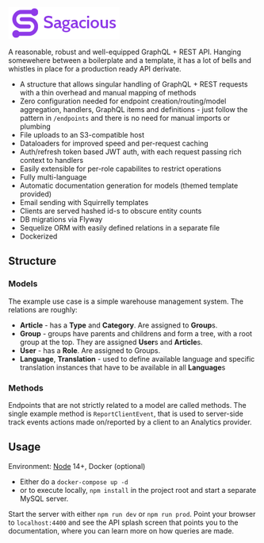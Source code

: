 <img src="https://github.com/poisonborz/sagacious-api/blob/af001229047f5074118aa016ef54ab95b7b8d26e/docs/graphql/template/images/logo.png">

A reasonable, robust and well-equipped GraphQL + REST API. Hanging somewehere between a boilerplate and a template, it has a lot of bells and whistles in place for a production ready API derivate.

- A structure that allows singular handling of GraphQL + REST requests with a thin overhead and manual mapping of methods
- Zero configuration needed for endpoint creation/routing/model aggregation, handlers, GraphQL items and definitions - just follow the pattern in `/endpoints` and there is no need for manual imports or plumbing
- File uploads to an S3-compatible host
- Dataloaders for improved speed and per-request caching
- Auth/refresh token based JWT auth, with each request passing rich context to handlers
- Easily extensible for per-role capabilites to restrict operations
- Fully multi-language
- Automatic documentation generation for models (themed template provided)
- Email sending with Squirrelly templates
- Clients are served hashed id-s to obscure entity counts
- DB migrations via Flyway
- Sequelize ORM with easily defined relations in a separate file
- Dockerized

## Structure

### Models

The example use case is a simple warehouse management system. The relations are roughly:

- **Article** - has a **Type** and **Category**. Are assigned to **Group**s.
- **Group** - groups have parents and childrens and form a tree, with a root group at the top. They are assigned **User**s and **Article**s.
- **User** - has a **Role**. Are assigned to Groups.
- **Language**, **Translation** - used to define available language  and specific translation instances that have to be available in all **Language**s

### Methods

Endpoints that are not strictly related to a model are called methods. The single example method is `ReportClientEvent`, that is used to server-side track events actions made on/reported by a client to an Analytics provider.

## Usage

Environment: [Node](https://nodejs.org/en/) 14+, Docker (optional)

- Either do a `docker-compose up -d`
- or to execute  locally, `npm install` in the project root and start a separate MySQL server.

Start the server with either `npm run dev` or `npm run prod`. Point your browser to `localhost:4400` and see the API splash screen that points you to the documentation, where you can learn more on how queries are made.
